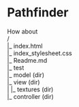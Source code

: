 # Pathfinder

How about <br>
/<br>
|_ index.html<br>
|_ index_stylesheet.css<br>
|_ Readme.md<br>
|_ test<br>
|_ model (dir)<br>
|_ view (dir)<br>
| |_ textures (dir)<br>
|_ controller (dir)<br>
